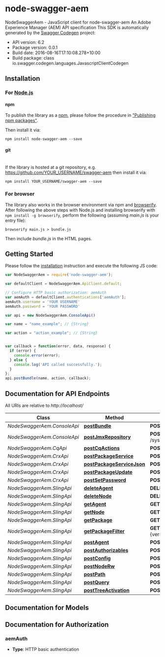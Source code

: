 # node-swagger-aem

NodeSwaggerAem - JavaScript client for node-swagger-aem
An Adobe Experience Manager (AEM) API specification
This SDK is automatically generated by the [Swagger Codegen](https://github.com/swagger-api/swagger-codegen) project:

- API version: 6.2
- Package version: 0.0.1
- Build date: 2016-08-16T17:10:08.278+10:00
- Build package: class io.swagger.codegen.languages.JavascriptClientCodegen

## Installation

### For [Node.js](https://nodejs.org/)

#### npm

To publish the library as a [npm](https://www.npmjs.com/),
please follow the procedure in ["Publishing npm packages"](https://docs.npmjs.com/getting-started/publishing-npm-packages).

Then install it via:

```shell
npm install node-swagger-aem --save
```

#### git
#
If the library is hosted at a git repository, e.g.
https://github.com/YOUR_USERNAME/swagger-aem
then install it via:

```shell
npm install YOUR_USERNAME/swagger-aem --save
```

### For browser

The library also works in the browser environment via npm and [browserify](http://browserify.org/). After following
the above steps with Node.js and installing browserify with `npm install -g browserify`,
perform the following (assuming *main.js* is your entry file):

```shell
browserify main.js > bundle.js
```

Then include *bundle.js* in the HTML pages.

## Getting Started

Please follow the [installation](#installation) instruction and execute the following JS code:

```javascript
var NodeSwaggerAem = require('node-swagger-aem');

var defaultClient = NodeSwaggerAem.ApiClient.default;

// Configure HTTP basic authorization: aemAuth
var aemAuth = defaultClient.authentications['aemAuth'];
aemAuth.username = 'YOUR USERNAME'
aemAuth.password = 'YOUR PASSWORD'

var api = new NodeSwaggerAem.ConsoleApi()

var name = "name_example"; // {String} 

var action = "action_example"; // {String} 


var callback = function(error, data, response) {
  if (error) {
    console.error(error);
  } else {
    console.log('API called successfully.');
  }
};
api.postBundle(name, action, callback);

```

## Documentation for API Endpoints

All URIs are relative to *http://localhost/*

Class | Method | HTTP request | Description
------------ | ------------- | ------------- | -------------
*NodeSwaggerAem.ConsoleApi* | [**postBundle**](docs/ConsoleApi.md#postBundle) | **POST** /system/console/bundles/{name} | 
*NodeSwaggerAem.ConsoleApi* | [**postJmxRepository**](docs/ConsoleApi.md#postJmxRepository) | **POST** /system/console/jmx/com.adobe.granite:type=Repository/op/{action} | 
*NodeSwaggerAem.CqApi* | [**postCqActions**](docs/CqApi.md#postCqActions) | **POST** .cqactions.html | 
*NodeSwaggerAem.CrxApi* | [**postPackageService**](docs/CrxApi.md#postPackageService) | **POST** /crx/packmgr/service.jsp | 
*NodeSwaggerAem.CrxApi* | [**postPackageServiceJson**](docs/CrxApi.md#postPackageServiceJson) | **POST** /crx/packmgr/service/.json/{path} | 
*NodeSwaggerAem.CrxApi* | [**postPackageUpdate**](docs/CrxApi.md#postPackageUpdate) | **POST** /crx/packmgr/update.jsp | 
*NodeSwaggerAem.CrxApi* | [**postSetPassword**](docs/CrxApi.md#postSetPassword) | **POST** /crx/explorer/ui/setpassword.jsp | 
*NodeSwaggerAem.SlingApi* | [**deleteAgent**](docs/SlingApi.md#deleteAgent) | **DELETE** /etc/replication/agents.{runmode}/{name} | 
*NodeSwaggerAem.SlingApi* | [**deleteNode**](docs/SlingApi.md#deleteNode) | **DELETE** /{path}/{name} | 
*NodeSwaggerAem.SlingApi* | [**getAgent**](docs/SlingApi.md#getAgent) | **GET** /etc/replication/agents.{runmode}/{name} | 
*NodeSwaggerAem.SlingApi* | [**getNode**](docs/SlingApi.md#getNode) | **GET** /{path}/{name} | 
*NodeSwaggerAem.SlingApi* | [**getPackage**](docs/SlingApi.md#getPackage) | **GET** /etc/packages/{group}/{name}-{version}.zip | 
*NodeSwaggerAem.SlingApi* | [**getPackageFilter**](docs/SlingApi.md#getPackageFilter) | **GET** /etc/packages/{group}/{name}-{version}.zip/jcr:content/vlt:definition/filter.tidy.2.json | 
*NodeSwaggerAem.SlingApi* | [**postAgent**](docs/SlingApi.md#postAgent) | **POST** /etc/replication/agents.{runmode}/{name} | 
*NodeSwaggerAem.SlingApi* | [**postAuthorizables**](docs/SlingApi.md#postAuthorizables) | **POST** /libs/granite/security/post/authorizables | 
*NodeSwaggerAem.SlingApi* | [**postConfig**](docs/SlingApi.md#postConfig) | **POST** /apps/system/config.{runmode}/{name} | 
*NodeSwaggerAem.SlingApi* | [**postNodeRw**](docs/SlingApi.md#postNodeRw) | **POST** /{path}/{name}.rw.html | 
*NodeSwaggerAem.SlingApi* | [**postPath**](docs/SlingApi.md#postPath) | **POST** /{path}/ | 
*NodeSwaggerAem.SlingApi* | [**postQuery**](docs/SlingApi.md#postQuery) | **POST** /bin/querybuilder.json | 
*NodeSwaggerAem.SlingApi* | [**postTreeActivation**](docs/SlingApi.md#postTreeActivation) | **POST** /etc/replication/treeactivation.html | 


## Documentation for Models



## Documentation for Authorization


### aemAuth

- **Type**: HTTP basic authentication

